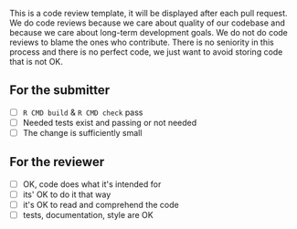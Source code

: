 This is a code review template, it will be displayed after each pull request. 
We do code reviews because we care about quality of our codebase and because we care about long-term development goals.
We do not do code reviews to blame the ones who contribute. There is no seniority in this process and there is no perfect code, 
we just want to avoid storing code that is not OK.

## For the submitter

- [ ] `R CMD build` & `R CMD check` pass
- [ ]  Needed tests exist and passing or not needed
- [ ]  The change is sufficiently small

## For the reviewer

- [ ] OK, code does what it's intended for
- [ ] its' OK to do it that way
- [ ] it's OK to read and comprehend the code
- [ ] tests, documentation, style are OK
